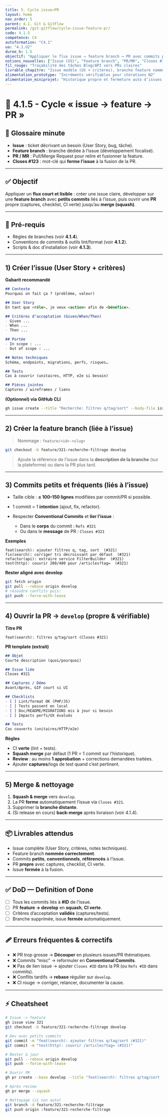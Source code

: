 ```yaml
---
title: 5. Cycle issue→PR
layout: home
nav_order: 5
parent: 4.1. Git & GitFlow
permalink: /git-gitflow/cycle-issue-feature-pr/
code: 4.1.5
competence: C4
autoformation: "C4.1"
ua: "4.1.U2"
duree_h: 1.5
objectif: "Appliquer le flux issue → feature branch → PR avec commits petits et référencés."
notions_nouvelles: ["Issue (US)", "Feature branch", "PR/MR", "Closes #ID", "PR template"]
fil_rouge: "Traçabilité des tâches Blog/API vers PRs claires"
livrable_chapitre: "Issue modèle (US + critères), branche feature nommée, PR avec captures/checklist (draft→ready)"
alimentation_prototype: "Incréments vérifiables pour itérations N2"
alimentation_miniprojet: "Historique propre et fermeture auto d’issues N3"
---
```



# 📘 4.1.5 - Cycle « issue → feature → PR » 

## 📒 Glossaire minute
- **Issue** : ticket décrivant un besoin (User Story, bug, tâche).
- **Feature branch** : branche dédiée à l’issue (développement focalisé).
- **PR / MR** : Pull/Merge Request pour relire et fusionner la feature.
- **Closes #123** : mot-clé qui **ferme l’issue** à la fusion de la PR.

---

## ✅ Objectif
Appliquer un **flux court et lisible** : créer une issue claire, développer sur une **feature branch** avec **petits commits** liés à l’issue, puis ouvrir une **PR** propre (captures, checklist, CI verte) jusqu’au **merge (squash)**.

---

## 🔧 Pré-requis
- Règles de branches (voir **4.1.4**).
- Conventions de commits & outils lint/format (voir **4.1.2**).
- Scripts & doc d’installation (voir **4.1.3**).

---

## 1) Créer l’issue (User Story + critères)
**Gabarit recommandé**
```md
## Contexte
Pourquoi on fait ça ? (problème, valeur)

## User Story
En tant que <rôle>, je veux <action> afin de <bénéfice>.

## Critères d’acceptation (Given/When/Then)
- Given ...
- When ...
- Then ...

## Portée
- In scope : ...
- Out of scope : ...

## Notes techniques
Schéma, endpoints, migrations, perfs, risques…

## Tests
Cas à couvrir (unitaires, HTTP, e2e si besoin)

## Pièces jointes
Captures / wireframes / liens
````

**(Optionnel) via GitHub CLI**

```bash
gh issue create --title "Recherche: filtres q/tag/sort" --body-file issue.md --label feature
```

---

## 2) Créer la feature branch (liée à l’issue)

> Nommage : `feature/<id>-<slug>`

```bash
git checkout -b feature/321-recherche-filtrage develop
```

> Ajoute la référence de l’issue dans la **description de la branche** (sur la plateforme) ou dans la PR plus tard.

---

## 3) Commits **petits et fréquents** (liés à l’issue)

* Taille cible : **≤ 100–150 lignes** modifiées par commit/PR si possible.
* 1 commit = 1 **intention** (ajout, fix, refactor).
* Respecter **Conventional Commits** et **lier l’issue** :

  * Dans le **corps** du commit : `Refs #321`
  * Ou dans le **message** de PR : `Closes #321`

**Exemples**

```
feat(search): ajouter filtres q, tag, sort  (#321)
fix(search): corriger tri décroissant par défaut  (#321)
refactor(api): extraire service FilterBuilder  (#321)
test(http): couvrir 200/400 pour /articles?tag=  (#321)
```

**Rester aligné avec develop**

```bash
git fetch origin
git pull --rebase origin develop
# résoudre conflits puis:
git push --force-with-lease
```

---

## 4) Ouvrir la PR → `develop` (propre & vérifiable)

**Titre PR**

```
feat(search): filtres q/tag/sort (Closes #321)
```

**PR template (extrait)**

```md
## Objet
Courte description (quoi/pourquoi)

## Issue liée
Closes #321

## Captures / Démo
Avant/Après, GIF court si UI

## Checklists
- [ ] Lint/format OK (PHP/JS)
- [ ] Tests passent en local
- [ ] Doc/README/MIGRATIONS mis à jour si besoin
- [ ] Impacts perfs/UX évalués

## Tests
Cas couverts (unitaires/HTTP/e2e)
```

**Règles**

* CI **verte** (lint + tests).
* **Squash merge** par défaut (1 PR = 1 commit sur l’historique).
* **Review** : au moins **1 approbation** + corrections demandées traitées.
* Ajouter **captures**/logs de test quand c’est pertinent.

---

## 5) Merge & nettoyage

1. **Squash & merge** vers `develop`.
2. La PR **ferme** automatiquement l’issue via `Closes #321`.
3. Supprimer la **branche distante**.
4. (Si release en cours) **back-merge** après livraison (voir 4.1.4).

---

## 📦 Livrables attendus

* Issue complète (User Story, critères, notes techniques).
* Feature branch **nommée correctement**.
* Commits **petits**, **conventionnels**, **référencés** à l’issue.
* PR **propre** avec captures, checklist, CI verte.
* Issue **fermée** à la fusion.

---

## ✅ DoD — Definition of Done

* [ ] Tous les commits liés à **#ID** de l’issue.
* [ ] PR **feature → develop** en **squash**, **CI verte**.
* [ ] Critères d’acceptation **validés** (captures/tests).
* [ ] Branche supprimée, issue **fermée** automatiquement.

---

## 🩹 Erreurs fréquentes & correctifs

* ❌ PR trop grosse → **Découper** en plusieurs issues/PR thématiques.
* ❌ Commits “misc” → reformuler en **Conventional Commits**.
* ❌ Pas de lien issue → ajouter `Closes #ID` dans la PR (ou `Refs #ID` dans commits).
* ❌ Conflits tardifs → **rebase** régulier sur `develop`.
* ❌ CI rouge → corriger, relancer, documenter la cause.

---

## ⚡ Cheatsheet

```bash
# Issue -> feature
gh issue view 321
git checkout -b feature/321-recherche-filtrage develop

# Dev avec petits commits
git commit -m "feat(search): ajouter filtres q/tag/sort (#321)"
git commit -m "test(http): couvrir /articles?tag= (#321)"

# Rester à jour
git pull --rebase origin develop
git push --force-with-lease

# Ouvrir PR
gh pr create --base develop --title "feat(search): filtres q/tag/sort (Closes #321)" --body-file PR.md

# Après review
gh pr merge --squash

# Nettoyage (si non auto)
git branch -d feature/321-recherche-filtrage
git push origin :feature/321-recherche-filtrage
```

